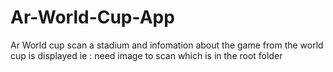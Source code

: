 # Ar-World-Cup-App
Ar World cup scan a stadium and infomation about the game from the world cup is displayed ie : need image to scan which is in the root folder
